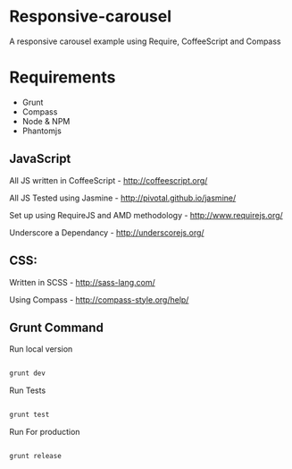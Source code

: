 Responsive-carousel
===================

A responsive carousel example using Require, CoffeeScript and Compass

# Requirements

* Grunt
* Compass
* Node & NPM
* Phantomjs

## JavaScript
All JS written in CoffeeScript - http://coffeescript.org/

All JS Tested using Jasmine - http://pivotal.github.io/jasmine/

Set up using RequireJS and AMD methodology - http://www.requirejs.org/

Underscore a Dependancy - http://underscorejs.org/

## CSS:
Written in SCSS - http://sass-lang.com/

Using Compass - http://compass-style.org/help/

## Grunt Command

Run local version

```bash

grunt dev

```

Run Tests

```bash

grunt test

```

Run For production

```bash

grunt release

```

